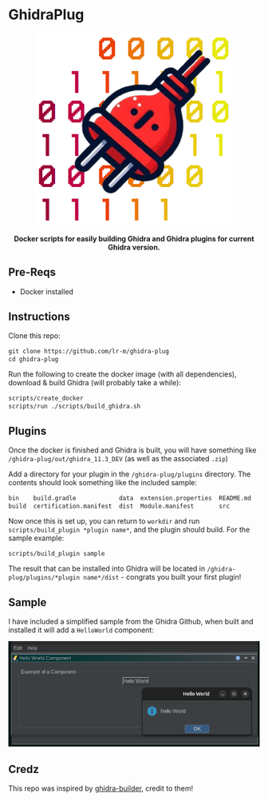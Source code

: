 # GhidraPlug


<p align="center">

  <img src="images/logo.png" width="400">

</p>

<div align="center">

**Docker scripts for easily building Ghidra and Ghidra plugins for current Ghidra version.**

</div>

## Pre-Reqs

- Docker installed

## Instructions

Clone this repo:

```
git clone https://github.com/lr-m/ghidra-plug
cd ghidra-plug
```

Run the following to create the docker image (with all dependencies), download & build Ghidra (will probably take a while):

```
scripts/create_docker
scripts/run ./scripts/build_ghidra.sh
```

## Plugins

Once the docker is finished and Ghidra is built, you will have something like `/ghidra-plug/out/ghidra_11.3_DEV` (as well as the associated `.zip`)

Add a directory for your plugin in the `/ghidra-plug/plugins` directory. The contents should look something like the included sample:

```
bin    build.gradle            data  extension.properties  README.md
build  certification.manifest  dist  Module.manifest       src
```

Now once this is set up, you can return to `workdir` and run `scripts/build_plugin *plugin name*`, and the plugin should build. For the sample example:

```
scripts/build_plugin sample
```

The result that can be installed into Ghidra will be located in `/ghidra-plug/plugins/*plugin name*/dist` - congrats you built your first plugin!

## Sample

I have included a simplified sample from the Ghidra Github, when built and installed it will add a `HelloWorld` component:

![sample.png](/images/sample.png)

## Credz

This repo was inspired by [ghidra-builder](https://github.com/dukebarman/ghidra-builder), credit to them!



